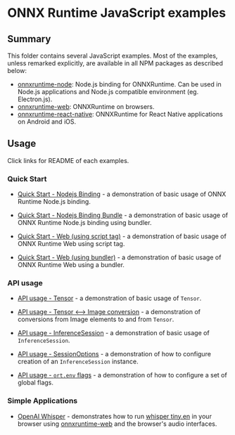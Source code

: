 # ONNX Runtime JavaScript examples

## Summary

This folder contains several JavaScript examples. Most of the examples, unless remarked explicitly, are available in all NPM packages as described below:

- [onnxruntime-node](https://github.com/microsoft/onnxruntime/tree/master/js/node): Node.js binding for ONNXRuntime. Can be used in Node.js applications and Node.js compatible environment (eg. Electron.js).
- [onnxruntime-web](https://github.com/microsoft/onnxruntime/tree/master/js/web): ONNXRuntime on browsers.
- [onnxruntime-react-native](https://github.com/microsoft/onnxruntime/tree/master/js/react_native): ONNXRuntime for React Native applications on Android and iOS.

## Usage

Click links for README of each examples.

### Quick Start

* [Quick Start - Nodejs Binding](quick-start_onnxruntime-node) - a demonstration of basic usage of ONNX Runtime Node.js binding.

* [Quick Start - Nodejs Binding Bundle](quick-start_onnxruntime-node-bundler) - a demonstration of basic usage of ONNX Runtime Node.js binding using bundler.

* [Quick Start - Web (using script tag)](quick-start_onnxruntime-web-script-tag) - a demonstration of basic usage of ONNX Runtime Web using script tag.

* [Quick Start - Web (using bundler)](quick-start_onnxruntime-web-bundler) - a demonstration of basic usage of ONNX Runtime Web using a bundler.

### API usage

* [API usage - Tensor](api-usage_tensor) - a demonstration of basic usage of `Tensor`.

* [API usage - Tensor <--> Image conversion](api-usage-tensor-image) - a demonstration of conversions from Image elements to and from `Tensor`.

* [API usage - InferenceSession](api-usage_inference-session) - a demonstration of basic usage of `InferenceSession`.

* [API usage - SessionOptions](api-usage_session-options) - a demonstration of how to configure creation of an `InferenceSession` instance.

* [API usage - `ort.env` flags](api-usage_ort-env-flags) - a demonstration of how to configure a set of global flags.

### Simple Applications

* [OpenAI Whisper](ort-whisper) - demonstrates how to run [whisper tiny.en](https://github.com/openai/whisper) in your browser using [onnxruntime-web](https://github.com/microsoft/onnxruntime) and the browser's audio interfaces.